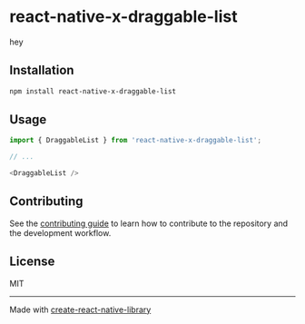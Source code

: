 # react-native-x-draggable-list

hey

## Installation

```sh
npm install react-native-x-draggable-list
```

## Usage

```js
import { DraggableList } from 'react-native-x-draggable-list';

// ...

<DraggableList />
```

## Contributing

See the [contributing guide](CONTRIBUTING.md) to learn how to contribute to the repository and the development workflow.

## License

MIT

---

Made with [create-react-native-library](https://github.com/callstack/react-native-builder-bob)
